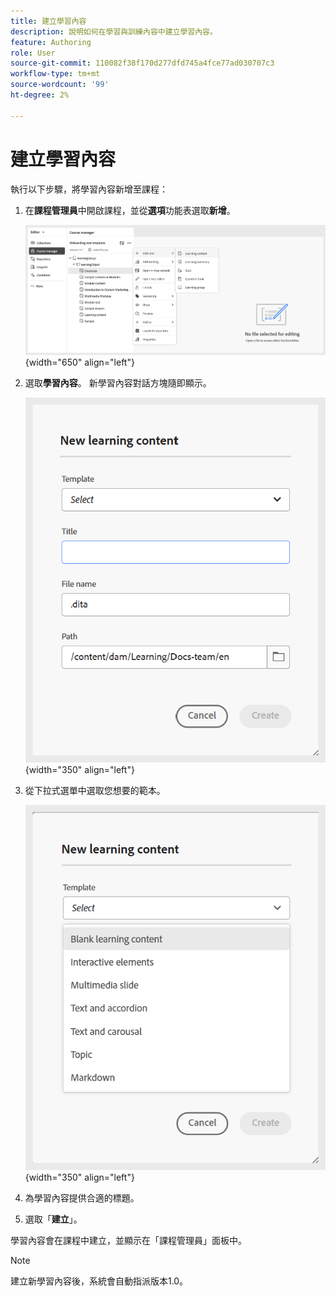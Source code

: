 ```yaml
---
title: 建立學習內容
description: 說明如何在學習與訓練內容中建立學習內容。
feature: Authoring
role: User
source-git-commit: 110082f38f170d277dfd745a4fce77ad030707c3
workflow-type: tm+mt
source-wordcount: '99'
ht-degree: 2%

---
```


# 建立學習內容

執行以下步驟，將學習內容新增至課程：

1. 在&#x200B;**課程管理員**&#x200B;中開啟課程，並從&#x200B;**選項**&#x200B;功能表選取&#x200B;**新增**。

   ![](assets/workflow-learning-content.png){width="650" align="left"}

1. 選取&#x200B;**學習內容**。
新學習內容對話方塊隨即顯示。

   ![](assets/learning-content-dialog.png){width="350" align="left"}

1. 從下拉式選單中選取您想要的範本。

   ![](assets/template-types-lc.png){width="350" align="left"}

1. 為學習內容提供合適的標題。
1. 選取「**建立**」。

學習內容會在課程中建立，並顯示在「課程管理員」面板中。

>[!NOTE]
>
> 建立新學習內容後，系統會自動指派版本1.0。


